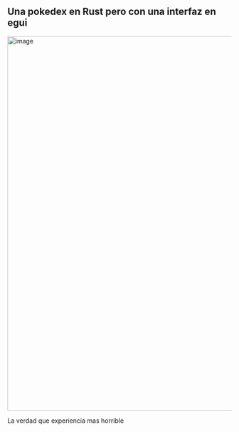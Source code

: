 ## Una pokedex en Rust pero con una interfaz en egui

<img width="840" alt="image" src="https://github.com/user-attachments/assets/ea3263ff-690e-4fd8-8dad-c4859f589cc3" />

La verdad que experiencia mas horrible 
